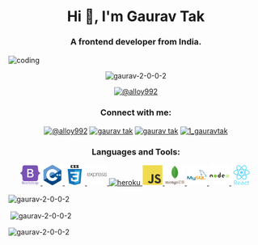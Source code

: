 <h1 align="center">Hi 👋, I'm Gaurav Tak</h1>
<h3 align="center">A frontend developer from India.</h3>
<img align="center" alt="coding" width=400 src="https://i.gifer.com/6tXM.gif">

<p align="center"> <img src="https://komarev.com/ghpvc/?username=gaurav-2-0-0-2&label=Profile%20views&color=0e75b6&style=flat" alt="gaurav-2-0-0-2" /> </p>

<p align="center"> <a href="https://twitter.com/@alloy992" target="blank"><img src="https://img.shields.io/twitter/follow/@alloy992?logo=twitter&style=for-the-badge" alt="@alloy992" /></a> </p>

<h3 align="center">Connect with me:</h3>
<p align="center">
<a href="https://twitter.com/@alloy992" target="blank"><img align="center" src="https://raw.githubusercontent.com/rahuldkjain/github-profile-readme-generator/master/src/images/icons/Social/twitter.svg" alt="@alloy992" height="30" width="40" /></a>
<a href="https://linkedin.com/in/gaurav tak" target="blank"><img align="center" src="https://raw.githubusercontent.com/rahuldkjain/github-profile-readme-generator/master/src/images/icons/Social/linked-in-alt.svg" alt="gaurav tak" height="30" width="40" /></a>
<a href="https://codesandbox.com/gaurav tak" target="blank"><img align="center" src="https://raw.githubusercontent.com/rahuldkjain/github-profile-readme-generator/master/src/images/icons/Social/codesandbox.svg" alt="gaurav tak" height="30" width="40" /></a>
<a href="https://instagram.com/1_gauravtak" target="blank"><img align="center" src="https://raw.githubusercontent.com/rahuldkjain/github-profile-readme-generator/master/src/images/icons/Social/instagram.svg" alt="1_gauravtak" height="30" width="40" /></a>
</p>

<h3 align="center">Languages and Tools:</h3>
<p align="center"> <a href="https://getbootstrap.com" target="_blank" rel="noreferrer"> <img src="https://raw.githubusercontent.com/devicons/devicon/master/icons/bootstrap/bootstrap-plain-wordmark.svg" alt="bootstrap" width="40" height="40"/> </a> <a href="https://www.w3schools.com/cpp/" target="_blank" rel="noreferrer"> <img src="https://raw.githubusercontent.com/devicons/devicon/master/icons/cplusplus/cplusplus-original.svg" alt="cplusplus" width="40" height="40"/> </a> <a href="https://www.w3schools.com/css/" target="_blank" rel="noreferrer"> <img src="https://raw.githubusercontent.com/devicons/devicon/master/icons/css3/css3-original-wordmark.svg" alt="css3" width="40" height="40"/> </a> <a href="https://expressjs.com" target="_blank" rel="noreferrer"> <img src="https://raw.githubusercontent.com/devicons/devicon/master/icons/express/express-original-wordmark.svg" alt="express" width="40" height="40"/> </a> <a href="https://heroku.com" target="_blank" rel="noreferrer"> <img src="https://www.vectorlogo.zone/logos/heroku/heroku-icon.svg" alt="heroku" width="40" height="40"/> </a> <a href="https://developer.mozilla.org/en-US/docs/Web/JavaScript" target="_blank" rel="noreferrer"> <img src="https://raw.githubusercontent.com/devicons/devicon/master/icons/javascript/javascript-original.svg" alt="javascript" width="40" height="40"/> </a> <a href="https://www.mongodb.com/" target="_blank" rel="noreferrer"> <img src="https://raw.githubusercontent.com/devicons/devicon/master/icons/mongodb/mongodb-original-wordmark.svg" alt="mongodb" width="40" height="40"/> </a> <a href="https://www.mysql.com/" target="_blank" rel="noreferrer"> <img src="https://raw.githubusercontent.com/devicons/devicon/master/icons/mysql/mysql-original-wordmark.svg" alt="mysql" width="40" height="40"/> </a> <a href="https://nodejs.org" target="_blank" rel="noreferrer"> <img src="https://raw.githubusercontent.com/devicons/devicon/master/icons/nodejs/nodejs-original-wordmark.svg" alt="nodejs" width="40" height="40"/> </a> <a href="https://reactjs.org/" target="_blank" rel="noreferrer"> <img src="https://raw.githubusercontent.com/devicons/devicon/master/icons/react/react-original-wordmark.svg" alt="react" width="40" height="40"/> </a> </p>

<p><img align="center" src="https://github-readme-stats.vercel.app/api/top-langs?username=gaurav-2-0-0-2&show_icons=true&locale=en&layout=compact" alt="gaurav-2-0-0-2" /></p>

<p>&nbsp;<img align="center" src="https://github-readme-stats.vercel.app/api?username=gaurav-2-0-0-2&show_icons=true&locale=en" alt="gaurav-2-0-0-2" /></p>

<p><img align="center" src="https://github-readme-streak-stats.herokuapp.com/?user=gaurav-2-0-0-2&" alt="gaurav-2-0-0-2" /></p>
